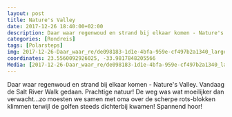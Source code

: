 ```yaml
---
layout: post
title: Nature's Valley
date: 2017-12-26 18:40:00+02:00
description: Daar waar regenwoud en strand bij elkaar komen - Nature's Valley. Vandaag de Salt River Walk gedaan. Prachtige natuur! De weg was wat moeilijker dan verwacht...zo moesten we samen met oma over de
categories: [Rondreis]
tags: [Polarsteps]
img: 2017-12-26-Daar_waar_re/de098183-1d1e-4bfa-959e-cf497b2a1340_large_image.jpg
coordinates: 23.5560092926025, -33.9817848205566
Media: [2017-12-26-Daar_waar_re/de098183-1d1e-4bfa-959e-cf497b2a1340_large_image.jpg, 2017-12-26-Daar_waar_re/f926951d-1dda-41f6-ac08-1f3f8c80ea0d_large_image.jpg, 2017-12-26-Daar_waar_re/19f08ea0-a582-4f1c-aba3-637170b4d5a8_large_image.jpg, 2017-12-26-Daar_waar_re/45383a27-3605-4040-ac97-c0c145b74cc4_large_image.jpg, 2017-12-26-Daar_waar_re/54a3586d-45aa-4df7-aa10-61a8a9f61879_large_image.jpg, 2017-12-26-Daar_waar_re/bb5ad9e3-6d05-4f64-a063-ad3ce9a45ff4_large_image.jpg, 2017-12-26-Daar_waar_re/f3aaabe7-2dd8-458a-92fb-906b7e8310b9_large_image.jpg, 2017-12-26-Daar_waar_re/76a24ff6-bad8-4b8f-bfb3-41025759bdca_large_image.jpg, 2017-12-26-Daar_waar_re/8575b2ef-aeb4-4101-8221-ebf37352815e_large_image.jpg, 2017-12-26-Daar_waar_re/64961d42-a6ba-474b-9283-77342296c885_large_image.jpg]
---
```

Daar waar regenwoud en strand bij elkaar komen - Nature's Valley. 
Vandaag de Salt River Walk gedaan. Prachtige natuur! De weg was wat moeilijker dan verwacht...zo moesten we samen met oma over de scherpe rots-blokken klimmen terwijl de golfen steeds dichterbij kwamen! Spannend hoor! 

